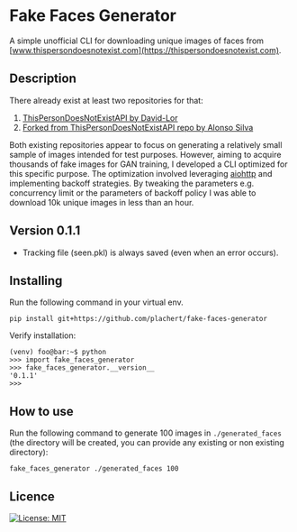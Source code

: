 # Fake Faces Generator
A simple unofficial CLI for downloading unique images of faces from [www.thispersondoesnotexist.com](https://thispersondoesnotexist.com). 

##  Description
There already exist at least two repositories for that:
1. [ThisPersonDoesNotExistAPI by David-Lor](https://github.com/David-Lor/ThisPersonDoesNotExistAPI/tree/master)
2. [Forked from ThisPersonDoesNotExistAPI repo by Alonso Silva](https://github.com/alonsosilvaallende/ThisPersonDoesNotExistAPI)

Both existing repositories appear to focus on generating a relatively small sample of images intended for test purposes. However, aiming to acquire thousands of fake images for GAN training, I developed a CLI optimized for this specific purpose. The optimization involved leveraging [aiohttp](https://docs.aiohttp.org/en/stable/) and implementing backoff strategies. By tweaking the parameters e.g. concurrency limit or the parameters of backoff policy I was able to download 10k unique images in less than an hour. 

## Version 0.1.1
- Tracking file (seen.pkl) is always saved (even when an error occurs). 

## Installing
Run the following command in your virtual env.

```shell
pip install git+https://github.com/plachert/fake-faces-generator
```

Verify installation:
```shell
(venv) foo@bar:~$ python
>>> import fake_faces_generator
>>> fake_faces_generator.__version__
'0.1.1'
>>>
```

## How to use
Run the following command to generate 100 images in `./generated_faces` (the directory will be created, you can provide any existing or non existing directory):
```shell
fake_faces_generator ./generated_faces 100
```


## Licence

[![License: MIT](https://img.shields.io/badge/License-MIT-yellow.svg)](https://github.com/plachert/activation_tracker/blob/main/LICENSE)